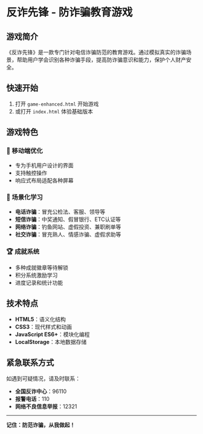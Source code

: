 # 反诈先锋 - 防诈骗教育游戏

## 游戏简介

《反诈先锋》是一款专门针对电信诈骗防范的教育游戏。通过模拟真实的诈骗场景，帮助用户学会识别各种诈骗手段，提高防诈骗意识和能力，保护个人财产安全。

## 快速开始

1. 打开 `game-enhanced.html` 开始游戏
2. 或打开 `index.html` 体验基础版本

## 游戏特色

### 📱 移动端优化
- 专为手机用户设计的界面
- 支持触控操作
- 响应式布局适配各种屏幕

### 🎯 场景化学习
- **电话诈骗**：冒充公检法、客服、领导等
- **短信诈骗**：中奖通知、假冒银行、ETC认证等
- **网络诈骗**：钓鱼网站、虚假投资、兼职刷单等
- **社交诈骗**：冒充熟人、情感诈骗、虚假求助等

### 🏆 成就系统
- 多种成就徽章等待解锁
- 积分系统激励学习
- 进度记录和统计功能

## 技术特点

- **HTML5**：语义化结构
- **CSS3**：现代样式和动画
- **JavaScript ES6+**：模块化编程
- **LocalStorage**：本地数据存储

## 紧急联系方式

如遇到可疑情况，请及时联系：
- **全国反诈中心**：96110
- **报警电话**：110
- **网络不良信息举报**：12321

---

**记住：防范诈骗，从我做起！**
